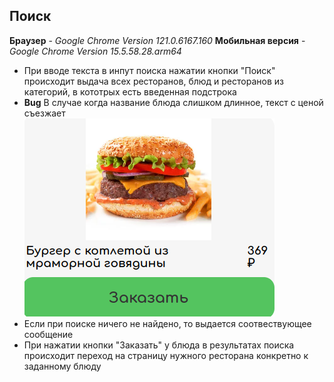 ## Поиск

**Браузер** - _Google Chrome Version 121.0.6167.160_
**Мобильная версия** - _Google Chrome Version 15.5.58.28.arm64_

- При вводе текста в инпут поиска нажатии кнопки "Поиск" происходит выдача всех ресторанов, блюд и ресторанов из категорий, в кототрых есть введенная подстрока
- **Bug** В случае когда название блюда слишком длинное, текст с ценой съезжает  
![Цена съезжает](img/verstka.png)  
- Если при поиске ничего не найдено, то выдается соотвествующее сообщение
- При нажатии кнопки "Заказать" у блюда в результатах поиска происходит переход на страницу нужного ресторана конкретно к заданному блюду